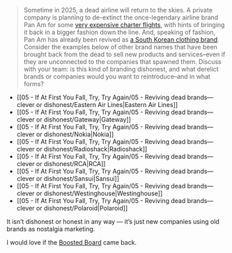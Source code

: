 > Sometime in 2025, a dead airline will return to the skies. A private company is planning to de-extinct the once-legendary airline brand Pan Am for some [very expensive charter flights](https://www.aerotime.aero/articles/pan-am-revival-tour-flights-2025), with hints of bringing it back in a bigger fashion down the line. And, speaking of fashion, Pan Am has already been revived as [a South Korean clothing brand](https://insideretail.asia/2022/08/31/onetime-airline-pan-am-reimagined-in-south-korea-as-a-lifestyle-brand/). Consider the examples below of other brand names that have been brought back from the dead to sell new products and services–even if they are unconnected to the companies that spawned them. Discuss with your team: is this kind of branding dishonest, and what derelict brands or companies would you want to reintroduce–and in what forms?

- [[05 - If At First You Fall, Try, Try Again/05 - Reviving dead brands—clever or dishonest/Eastern Air Lines\|Eastern Air Lines]]
- [[05 - If At First You Fall, Try, Try Again/05 - Reviving dead brands—clever or dishonest/Gateway\|Gateway]]
- [[05 - If At First You Fall, Try, Try Again/05 - Reviving dead brands—clever or dishonest/Nokia\|Nokia]]
- [[05 - If At First You Fall, Try, Try Again/05 - Reviving dead brands—clever or dishonest/Radioshack\|Radioshack]]
- [[05 - If At First You Fall, Try, Try Again/05 - Reviving dead brands—clever or dishonest/RCA\|RCA]]
- [[05 - If At First You Fall, Try, Try Again/05 - Reviving dead brands—clever or dishonest/Sansui\|Sansui]]
- [[05 - If At First You Fall, Try, Try Again/05 - Reviving dead brands—clever or dishonest/Westinghouse\|Westinghouse]]
- [[05 - If At First You Fall, Try, Try Again/05 - Reviving dead brands—clever or dishonest/Polaroid\|Polaroid]]


<!--
A lot of stuff was very useful for this, like:

 - crunchbase.com
 - sec.gov
 - uspto.gov
 - tmsearch.uspto.gov
 - you get the idea

But I’m not sure I should be reading business reports here, so this might be a waste of time.
-->

It isn’t dishonest or honest in any way — it’s just new companies using old brands as nostalgia marketing.

I would love if the [Boosted Board](https://boostedusa.com/) came back.
